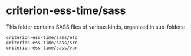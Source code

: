 # criterion-ess-time/sass

This folder contains SASS files of various kinds, organized in sub-folders:

    criterion-ess-time/sass/etc
    criterion-ess-time/sass/src
    criterion-ess-time/sass/var
